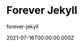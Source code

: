 ---
title: Forever Jekyll
github: https://github.com/forever-jekyll/forever-jekyll
demo: https://forever-jekyll.github.io/
author: forever-jekyll
date: 2021-07-16T00:00:00.000Z
ssg:
  - Jekyll
cms:
  - Markdown
css:
  - SCSS
category:
  - Blog
description: Forever Jekyll is a simple, elegant & full featured Jekyll theme.
draft: false
publish_date: '2021-06-24T20:03:46Z'
update_date: '2022-05-05T18:35:39Z'
github_star: 56
github_fork: 109
---